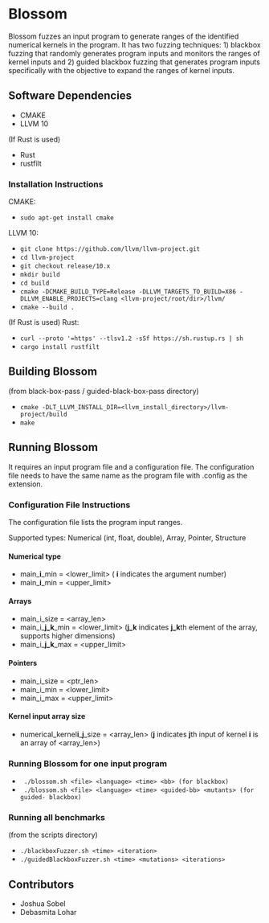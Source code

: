 # Blossom
Blossom fuzzes an input program to generate ranges of the identified numerical kernels in the program. It has two fuzzing techniques: 1) blackbox fuzzing that randomly generates program inputs and monitors the ranges of kernel inputs and 2) guided blackbox fuzzing that generates program inputs specifically with the objective to expand the ranges of kernel inputs.


## Software Dependencies ##
- CMAKE
- LLVM 10

(If Rust is used)
- Rust
- rustfilt


### Installation Instructions ###
CMAKE:
- ``` sudo apt-get install cmake ```

LLVM 10:
- ``` git clone https://github.com/llvm/llvm-project.git ```
- ``` cd llvm-project ```
- ``` git checkout release/10.x ```
- ``` mkdir build ```
- ``` cd build ```
- ``` cmake -DCMAKE_BUILD_TYPE=Release -DLLVM_TARGETS_TO_BUILD=X86 -DLLVM_ENABLE_PROJECTS=clang <llvm-project/root/dir>/llvm/ ```
- ``` cmake --build . ```

(If Rust is used)
Rust:
- ``` curl --proto '=https' --tlsv1.2 -sSf https://sh.rustup.rs | sh ```
- ``` cargo install rustfilt ```


## Building Blossom ##
(from black-box-pass / guided-black-box-pass directory)

- ``` cmake -DLT_LLVM_INSTALL_DIR=<llvm_install_directory>/llvm-project/build ```
- ``` make ```


## Running Blossom ##

It requires an input program file and a configuration file. The configuration file needs to have the same name as the program file with .config as the extension.

### Configuration File Instructions ###
The configuration file lists the program input ranges.

Supported types: Numerical (int, float, double), Array, Pointer, Structure

#### Numerical type ####
- main\_**i**\_min = <lower\_limit> ( **i** indicates the argument number)
- main\_**i**\_min = <upper\_limit>

#### Arrays ####
- main\_i\_size = <array_len>
- main\_i\_**j\_k**\_min = <lower\_limit> (**j\_k** indicates **j_k**th element of the array, supports higher dimensions)
- main\_i\_**j\_k**\_max = <upper\_limit>

#### Pointers ####
- main\_i\_size = <ptr_len>
- main\_i\_min = <lower\_limit>
- main\_i\_max = <upper\_limit>

#### Kernel input array size ####
- numerical\_kernel**i**\_**j**\_size = <array\_len> (**j** indicates **j**th input of kernel **i** is an array of <array\_len>)

### Running Blossom for one input program ###
- ``` ./blossom.sh <file> <language> <time> <bb> (for blackbox)```
- ``` ./blossom.sh <file> <language> <time> <guided-bb> <mutants> (for guided- blackbox)```

### Running all benchmarks ###
(from the scripts directory)

- ``` ./blackboxFuzzer.sh <time> <iteration> ```
- ``` ./guidedBlackboxFuzzer.sh <time> <mutations> <iterations> ```


## Contributors ##
- Joshua Sobel
- Debasmita Lohar

